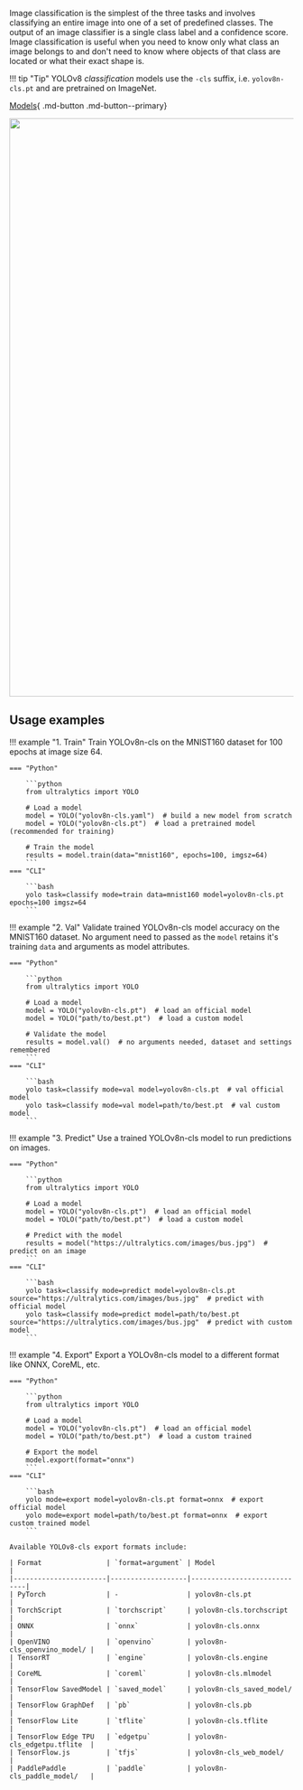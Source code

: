 Image classification is the simplest of the three tasks and involves classifying an entire image into one of a set of
predefined classes. The output of an image classifier is a single class label and a confidence score. Image
classification is useful when you need to know only what class an image belongs to and don't need to know where objects
of that class are located or what their exact shape is.

!!! tip "Tip"
    YOLOv8 _classification_ models use the `-cls` suffix, i.e. `yolov8n-cls.pt` and are pretrained on ImageNet.

[Models](https://github.com/ultralytics/ultralytics/tree/main/ultralytics/models/v8/cls){ .md-button .md-button--primary}

<img width="1024" src="https://user-images.githubusercontent.com/26833433/212053258-b6948968-4797-4a2b-9247-bfdda77521de.png">


## Usage examples


!!! example "1. Train"
    Train YOLOv8n-cls on the MNIST160 dataset for 100 epochs at image size 64.

    === "Python"
    
        ```python
        from ultralytics import YOLO
        
        # Load a model
        model = YOLO("yolov8n-cls.yaml")  # build a new model from scratch
        model = YOLO("yolov8n-cls.pt")  # load a pretrained model (recommended for training)
        
        # Train the model
        results = model.train(data="mnist160", epochs=100, imgsz=64)
        ```
    === "CLI"
    
        ```bash
        yolo task=classify mode=train data=mnist160 model=yolov8n-cls.pt epochs=100 imgsz=64
        ```

!!! example "2. Val"
    Validate trained YOLOv8n-cls model accuracy on the MNIST160 dataset. No argument need to passed as the `model` retains it's training `data` and arguments as model attributes.

    === "Python"
    
        ```python
        from ultralytics import YOLO
        
        # Load a model
        model = YOLO("yolov8n-cls.pt")  # load an official model
        model = YOLO("path/to/best.pt")  # load a custom model
        
        # Validate the model
        results = model.val()  # no arguments needed, dataset and settings remembered
        ```
    === "CLI"
    
        ```bash
        yolo task=classify mode=val model=yolov8n-cls.pt  # val official model
        yolo task=classify mode=val model=path/to/best.pt  # val custom model
        ```

!!! example "3. Predict"
    Use a trained YOLOv8n-cls model to run predictions on images.

    === "Python"
    
        ```python
        from ultralytics import YOLO
        
        # Load a model
        model = YOLO("yolov8n-cls.pt")  # load an official model
        model = YOLO("path/to/best.pt")  # load a custom model
        
        # Predict with the model
        results = model("https://ultralytics.com/images/bus.jpg")  # predict on an image
        ```
    === "CLI"
    
        ```bash
        yolo task=classify mode=predict model=yolov8n-cls.pt source="https://ultralytics.com/images/bus.jpg"  # predict with official model
        yolo task=classify mode=predict model=path/to/best.pt source="https://ultralytics.com/images/bus.jpg"  # predict with custom model
        ```

!!! example "4. Export"
    Export a YOLOv8n-cls model to a different format like ONNX, CoreML, etc.

    === "Python"
    
        ```python
        from ultralytics import YOLO
        
        # Load a model
        model = YOLO("yolov8n-cls.pt")  # load an official model
        model = YOLO("path/to/best.pt")  # load a custom trained
        
        # Export the model
        model.export(format="onnx")
        ```
    === "CLI"
    
        ```bash
        yolo mode=export model=yolov8n-cls.pt format=onnx  # export official model
        yolo mode=export model=path/to/best.pt format=onnx  # export custom trained model
        ```

    Available YOLOv8-cls export formats include:

    | Format                | `format=argument` | Model                       |
    |-----------------------|-------------------|-----------------------------|
    | PyTorch               | -                 | yolov8n-cls.pt              |
    | TorchScript           | `torchscript`     | yolov8n-cls.torchscript     |
    | ONNX                  | `onnx`            | yolov8n-cls.onnx            |
    | OpenVINO              | `openvino`        | yolov8n-cls_openvino_model/ |
    | TensorRT              | `engine`          | yolov8n-cls.engine          |
    | CoreML                | `coreml`          | yolov8n-cls.mlmodel         |
    | TensorFlow SavedModel | `saved_model`     | yolov8n-cls_saved_model/    |
    | TensorFlow GraphDef   | `pb`              | yolov8n-cls.pb              |
    | TensorFlow Lite       | `tflite`          | yolov8n-cls.tflite          |
    | TensorFlow Edge TPU   | `edgetpu`         | yolov8n-cls_edgetpu.tflite  |
    | TensorFlow.js         | `tfjs`            | yolov8n-cls_web_model/      |
    | PaddlePaddle          | `paddle`          | yolov8n-cls_paddle_model/   |


